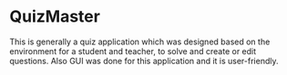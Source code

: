 # QuizMaster
This is generally a quiz application which was designed based on the environment for a student and teacher, to solve and create or edit questions. Also GUI was done for this application and it is user-friendly.
